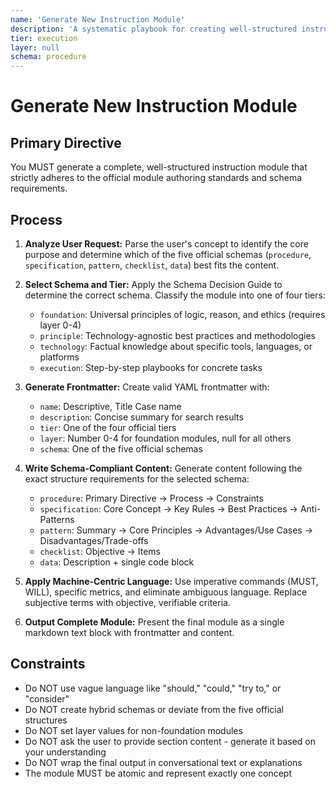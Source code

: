 ```yaml
---
name: 'Generate New Instruction Module'
description: 'A systematic playbook for creating well-structured instruction modules that follow the official schema requirements and machine-centric writing principles.'
tier: execution
layer: null
schema: procedure
---
```


# Generate New Instruction Module

## Primary Directive

You MUST generate a complete, well-structured instruction module that strictly adheres to the official module authoring standards and schema requirements.

## Process

1. **Analyze User Request:** Parse the user's concept to identify the core purpose and determine which of the five official schemas (`procedure`, `specification`, `pattern`, `checklist`, `data`) best fits the content.

2. **Select Schema and Tier:** Apply the Schema Decision Guide to determine the correct schema. Classify the module into one of four tiers:
   - `foundation`: Universal principles of logic, reason, and ethics (requires layer 0-4)
   - `principle`: Technology-agnostic best practices and methodologies
   - `technology`: Factual knowledge about specific tools, languages, or platforms
   - `execution`: Step-by-step playbooks for concrete tasks

3. **Generate Frontmatter:** Create valid YAML frontmatter with:
   - `name`: Descriptive, Title Case name
   - `description`: Concise summary for search results
   - `tier`: One of the four official tiers
   - `layer`: Number 0-4 for foundation modules, null for all others
   - `schema`: One of the five official schemas

4. **Write Schema-Compliant Content:** Generate content following the exact structure requirements for the selected schema:
   - `procedure`: Primary Directive → Process → Constraints
   - `specification`: Core Concept → Key Rules → Best Practices → Anti-Patterns
   - `pattern`: Summary → Core Principles → Advantages/Use Cases → Disadvantages/Trade-offs
   - `checklist`: Objective → Items
   - `data`: Description + single code block

5. **Apply Machine-Centric Language:** Use imperative commands (MUST, WILL), specific metrics, and eliminate ambiguous language. Replace subjective terms with objective, verifiable criteria.

6. **Output Complete Module:** Present the final module as a single markdown text block with frontmatter and content.

## Constraints

- Do NOT use vague language like "should," "could," "try to," or "consider"
- Do NOT create hybrid schemas or deviate from the five official structures
- Do NOT set layer values for non-foundation modules
- Do NOT ask the user to provide section content - generate it based on your understanding
- Do NOT wrap the final output in conversational text or explanations
- The module MUST be atomic and represent exactly one concept
